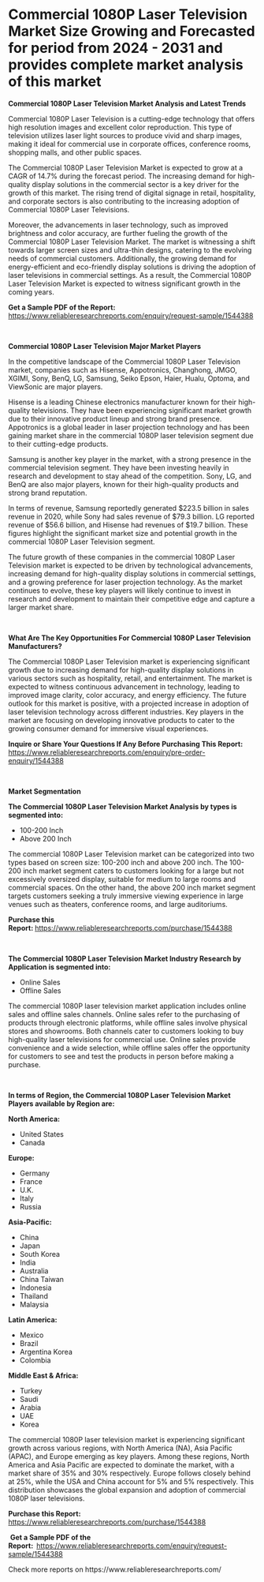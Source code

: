 <p><h1>Commercial 1080P Laser Television Market Size Growing and Forecasted for period from 2024 - 2031 and provides complete market analysis of this market</h1></p><p><strong>Commercial 1080P Laser Television Market Analysis and Latest Trends</strong></p>
<p><p>Commercial 1080P Laser Television is a cutting-edge technology that offers high resolution images and excellent color reproduction. This type of television utilizes laser light sources to produce vivid and sharp images, making it ideal for commercial use in corporate offices, conference rooms, shopping malls, and other public spaces.</p><p>The Commercial 1080P Laser Television Market is expected to grow at a CAGR of 14.7% during the forecast period. The increasing demand for high-quality display solutions in the commercial sector is a key driver for the growth of this market. The rising trend of digital signage in retail, hospitality, and corporate sectors is also contributing to the increasing adoption of Commercial 1080P Laser Televisions.</p><p>Moreover, the advancements in laser technology, such as improved brightness and color accuracy, are further fueling the growth of the Commercial 1080P Laser Television Market. The market is witnessing a shift towards larger screen sizes and ultra-thin designs, catering to the evolving needs of commercial customers. Additionally, the growing demand for energy-efficient and eco-friendly display solutions is driving the adoption of laser televisions in commercial settings. As a result, the Commercial 1080P Laser Television Market is expected to witness significant growth in the coming years.</p></p>
<p><strong>Get a Sample PDF of the Report:&nbsp;</strong> <a href="https://www.reliableresearchreports.com/enquiry/request-sample/1544388">https://www.reliableresearchreports.com/enquiry/request-sample/1544388</a></p>
<p>&nbsp;</p>
<p><strong>Commercial 1080P Laser Television Major Market Players</strong></p>
<p><p>In the competitive landscape of the Commercial 1080P Laser Television market, companies such as Hisense, Appotronics, Changhong, JMGO, XGIMI, Sony, BenQ, LG, Samsung, Seiko Epson, Haier, Hualu, Optoma, and ViewSonic are major players.</p><p>Hisense is a leading Chinese electronics manufacturer known for their high-quality televisions. They have been experiencing significant market growth due to their innovative product lineup and strong brand presence. Appotronics is a global leader in laser projection technology and has been gaining market share in the commercial 1080P laser television segment due to their cutting-edge products.</p><p>Samsung is another key player in the market, with a strong presence in the commercial television segment. They have been investing heavily in research and development to stay ahead of the competition. Sony, LG, and BenQ are also major players, known for their high-quality products and strong brand reputation.</p><p>In terms of revenue, Samsung reportedly generated $223.5 billion in sales revenue in 2020, while Sony had sales revenue of $79.3 billion. LG reported revenue of $56.6 billion, and Hisense had revenues of $19.7 billion. These figures highlight the significant market size and potential growth in the commercial 1080P Laser Television segment.</p><p>The future growth of these companies in the commercial 1080P Laser Television market is expected to be driven by technological advancements, increasing demand for high-quality display solutions in commercial settings, and a growing preference for laser projection technology. As the market continues to evolve, these key players will likely continue to invest in research and development to maintain their competitive edge and capture a larger market share.</p></p>
<p>&nbsp;</p>
<p><strong>What Are The Key Opportunities For Commercial 1080P Laser Television Manufacturers?</strong></p>
<p><p>The Commercial 1080P Laser Television market is experiencing significant growth due to increasing demand for high-quality display solutions in various sectors such as hospitality, retail, and entertainment. The market is expected to witness continuous advancement in technology, leading to improved image clarity, color accuracy, and energy efficiency. The future outlook for this market is positive, with a projected increase in adoption of laser television technology across different industries. Key players in the market are focusing on developing innovative products to cater to the growing consumer demand for immersive visual experiences.</p></p>
<p><strong>Inquire or Share Your Questions If Any Before Purchasing This Report:</strong> <a href="https://www.reliableresearchreports.com/enquiry/pre-order-enquiry/1544388">https://www.reliableresearchreports.com/enquiry/pre-order-enquiry/1544388</a></p>
<p>&nbsp;</p>
<p><strong>Market Segmentation</strong></p>
<p><strong>The Commercial 1080P Laser Television Market Analysis by types is segmented into:</strong></p>
<p><ul><li>100-200 Inch</li><li>Above 200 Inch</li></ul></p>
<p><p>The commercial 1080P Laser Television market can be categorized into two types based on screen size: 100-200 inch and above 200 inch. The 100-200 inch market segment caters to customers looking for a large but not excessively oversized display, suitable for medium to large rooms and commercial spaces. On the other hand, the above 200 inch market segment targets customers seeking a truly immersive viewing experience in large venues such as theaters, conference rooms, and large auditoriums.</p></p>
<p><strong>Purchase this Report:&nbsp;</strong><a href="https://www.reliableresearchreports.com/purchase/1544388">https://www.reliableresearchreports.com/purchase/1544388</a></p>
<p>&nbsp;</p>
<p><strong>The Commercial 1080P Laser Television Market Industry Research by Application is segmented into:</strong></p>
<p><ul><li>Online Sales</li><li>Offline Sales</li></ul></p>
<p><p>The commercial 1080P laser television market application includes online sales and offline sales channels. Online sales refer to the purchasing of products through electronic platforms, while offline sales involve physical stores and showrooms. Both channels cater to customers looking to buy high-quality laser televisions for commercial use. Online sales provide convenience and a wide selection, while offline sales offer the opportunity for customers to see and test the products in person before making a purchase.</p></p>
<p>&nbsp;</p>
<p><strong>In terms of Region, the Commercial 1080P Laser Television Market Players available by Region are:</strong></p>
<p>
    <p> <strong> North America: </strong>
        <ul>
            <li>United States</li>
            <li>Canada</li>
        </ul>
        </p> 
    <p> <strong> Europe: </strong>
        <ul>
            <li>Germany</li>
            <li>France</li>
            <li>U.K.</li>
            <li>Italy</li>
            <li>Russia</li>
        </ul>
        </p> 
    <p> <strong> Asia-Pacific: </strong>
        <ul>
            <li>China</li>
            <li>Japan</li>
            <li>South Korea</li>
            <li>India</li>
            <li>Australia</li>
            <li>China Taiwan</li>
            <li>Indonesia</li>
            <li>Thailand</li>
            <li>Malaysia</li>
        </ul>
        </p> 
    <p> <strong> Latin America: </strong>
        <ul>
            <li>Mexico</li>
            <li>Brazil</li>
            <li>Argentina Korea</li>
            <li>Colombia</li>
        </ul>
        </p> 
    <p> <strong> Middle East & Africa: </strong>
        <ul>
            <li>Turkey</li>
            <li>Saudi</li>
            <li>Arabia</li>
            <li>UAE</li>
            <li>Korea</li>
        </ul>
    </p>
    </p>
<p><p>The commercial 1080P laser television market is experiencing significant growth across various regions, with North America (NA), Asia Pacific (APAC), and Europe emerging as key players. Among these regions, North America and Asia Pacific are expected to dominate the market, with a market share of 35% and 30% respectively. Europe follows closely behind at 25%, while the USA and China account for 5% and 5% respectively. This distribution showcases the global expansion and adoption of commercial 1080P laser televisions.</p></p>
<p><strong>Purchase this Report: </strong><a href="https://www.reliableresearchreports.com/purchase/1544388">https://www.reliableresearchreports.com/purchase/1544388</a></p>
<p>&nbsp;<strong>Get a Sample PDF of the Report:&nbsp;&nbsp;</strong><a href="https://www.reliableresearchreports.com/enquiry/request-sample/1544388">https://www.reliableresearchreports.com/enquiry/request-sample/1544388</a></p>
<p><strong></strong></p>
<p>Check more reports on https://www.reliableresearchreports.com/</p>